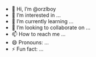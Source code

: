 - 👋 Hi, I’m @orzlboy
- 👀 I’m interested in ...
- 🌱 I’m currently learning ...
- 💞️ I’m looking to collaborate on ...
- 📫 How to reach me ...
- 😄 Pronouns: ...
- ⚡ Fun fact: ...

<!---
orzlboy/orzlboy is a ✨ special ✨ repository because its `README.md` (this file) appears on your GitHub profile.
You can click the Preview link to take a look at your changes.
--->
